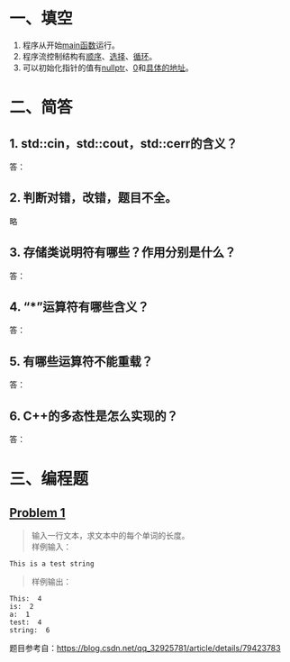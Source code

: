 # 一、填空
1. 程序从开始<u>main函数</u>运行。
2. 程序流控制结构有<u>顺序</u>、<u>选择</u>、<u>循环</u>。
3. 可以初始化指针的值有<u>nullptr</u>、<u>0</u>和<u>具体的地址</u>。

# 二、简答
## 1. std::cin，std::cout，std::cerr的含义？
答：
## 2. 判断对错，改错，题目不全。
略
## 3. 存储类说明符有哪些？作用分别是什么？
答：
## 4. “*”运算符有哪些含义？
答：
## 5. 有哪些运算符不能重载？
答：
## 6. C++的多态性是怎么实现的？
答：

# 三、编程题
## [Problem 1](1.cpp)
> 输入一行文本，求文本中的每个单词的长度。</br>
> 样例输入：
> 
<!-- 朴素算法 -->

```
This is a test string
```
> 样例输出：

```
This:  4
is:  2
a:  1
test:  4
string:  6
```

题目参考自：https://blog.csdn.net/qq_32925781/article/details/79423783